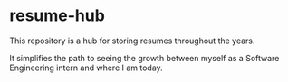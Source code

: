 # resume-hub
This repository is a hub for storing resumes throughout the years.

It simplifies the path to seeing the growth between myself as a Software Engineering intern and where I am today.
